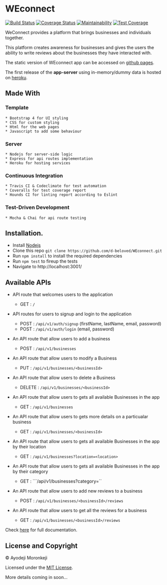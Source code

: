 # WEconnect
[![Build Status](https://travis-ci.org/d-beloved/WEconnect.svg?branch=development)](https://travis-ci.org/d-beloved/WEconnect)
[![Coverage Status](https://coveralls.io/repos/github/d-beloved/WEconnect/badge.svg?branch=development)](https://coveralls.io/github/d-beloved/WEconnect?branch=development)
[![Maintainability](https://api.codeclimate.com/v1/badges/81369faf28a735ae202b/maintainability)](https://codeclimate.com/github/d-beloved/WEconnect/maintainability)
[![Test Coverage](https://api.codeclimate.com/v1/badges/81369faf28a735ae202b/test_coverage)](https://codeclimate.com/github/d-beloved/WEconnect/test_coverage)

WeConnect provides a platform that brings businesses and individuals together.

This platform creates awareness for businesses and gives the users the ability to write reviews about the
businesses they have interacted with.

The static version of WEconnect app can be accessed on [github pages](https://d-beloved.github.io/WEconnect/template).

The first release of the **app-server** using in-memory/dummy data is hosted on [heroku](https://ayo-weconnect-dummy.herokuapp.com/).

## Made With
  ### Template
    * Bootstrap 4 for UI styling
    * CSS for custom styling
    * Html for the web pages
    * Javascript to add some behaviour

 ### Server
    * Nodejs for server-side logic
    * Express for api routes implementation
    * Heroku for hosting services

  ### Continuous Integration
    * Travis CI & Codeclimate for test automation
    * Coveralls for test coverage report
    * Hounds CI for linting report according to Eslint
  
  ### Test-Driven Development
    * Mocha & Chai for api route testing
  
## Installation.
  * Install [Nodejs](https://nodejs.org/en/download/)
  * Clone this repo ``` git clone https://github.com/d-beloved/WEconnect.git ```
  * Run ```npm install``` to install the required dependencies
  * Run ```npm test``` to fireup the tests
  * Navigate to http://localhost:3001/


## Available APIs
- API route that welcomes users to the application
  * GET : ```/```

- API routes for users to signup and login to the application
  * POST : ```/api/v1/auth/signup```  (firstName, lastName, email, password)
  * POST : ```/api/v1/auth/login``` (email, password)

- An API route that allow users to add a business
  * POST : ```/api/v1/businesses```

- An API route that allow users to modify a Business
  * PUT : ```/api/v1/businesses/<businessId>```

- An API route that allow users to delete a Business
  * DELETE : ```/api/v1/businesses/<businessId>```

- An API route that allow users to gets all available Businesses in the app
  * GET : ```/api/v1/businesses```

- An API route that allow users to gets more details on a particualar business
  * GET : ```/api/v1/businesses/<businessId>```

- An API route that allow users to gets all available Businesses in the app by their location
  * GET : ```/api/v1/businesses?location=<location>```

- An API route that allow users to gets all available Businesses in the app by their category
  * GET : ```/api/v1/businesses?category=<category>``

- An API route that allow users to add new reviews to a business
  * POST : ```/api/v1/businesses/<businessId>/reviews```

- An API route that allow users to get all the reviews for a business
  * GET : ```/api/v1/businesses/<businessId>/reviews```


Check [here](https://ayo-weconnect-dummy.herokuapp.com/api-docs) for full documentation.

## License and Copyright
&copy; Ayodeji Moronkeji

Licensed under the [MIT License](LICENSE).


More details coming in soon...